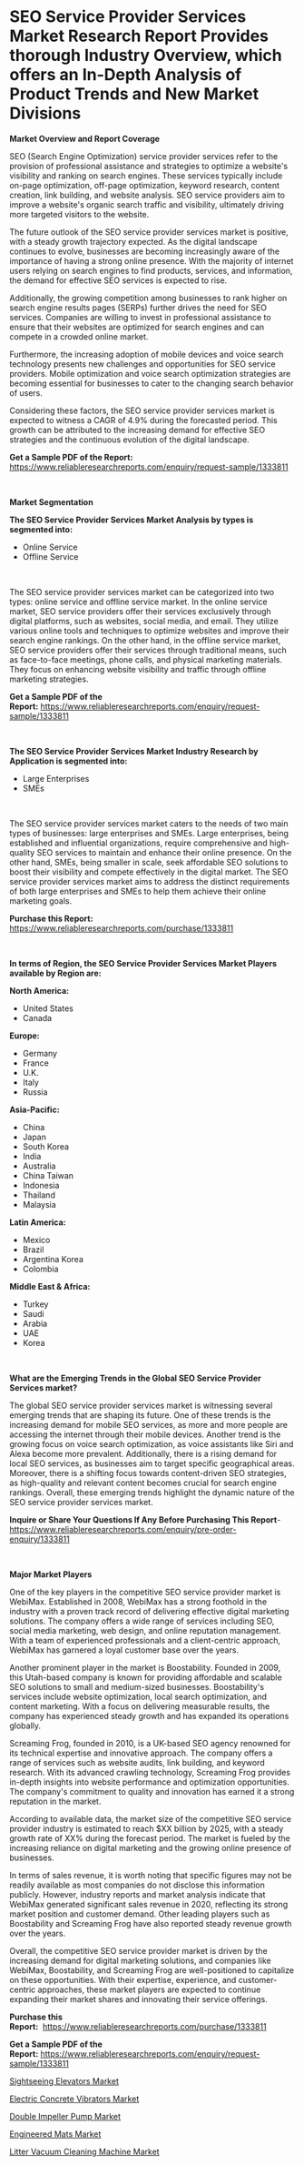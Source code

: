 <p><h1>SEO Service Provider Services Market Research Report Provides thorough Industry Overview, which offers an In-Depth Analysis of Product Trends and New Market Divisions</h1></p><p><strong>Market Overview and Report Coverage</strong></p>
<p><p>SEO (Search Engine Optimization) service provider services refer to the provision of professional assistance and strategies to optimize a website's visibility and ranking on search engines. These services typically include on-page optimization, off-page optimization, keyword research, content creation, link building, and website analysis. SEO service providers aim to improve a website's organic search traffic and visibility, ultimately driving more targeted visitors to the website.</p><p>The future outlook of the SEO service provider services market is positive, with a steady growth trajectory expected. As the digital landscape continues to evolve, businesses are becoming increasingly aware of the importance of having a strong online presence. With the majority of internet users relying on search engines to find products, services, and information, the demand for effective SEO services is expected to rise.</p><p>Additionally, the growing competition among businesses to rank higher on search engine results pages (SERPs) further drives the need for SEO services. Companies are willing to invest in professional assistance to ensure that their websites are optimized for search engines and can compete in a crowded online market.</p><p>Furthermore, the increasing adoption of mobile devices and voice search technology presents new challenges and opportunities for SEO service providers. Mobile optimization and voice search optimization strategies are becoming essential for businesses to cater to the changing search behavior of users.</p><p>Considering these factors, the SEO service provider services market is expected to witness a CAGR of 4.9% during the forecasted period. This growth can be attributed to the increasing demand for effective SEO strategies and the continuous evolution of the digital landscape.</p></p>
<p><strong>Get a Sample PDF of the Report:</strong> <a href="https://www.reliableresearchreports.com/enquiry/request-sample/1333811">https://www.reliableresearchreports.com/enquiry/request-sample/1333811</a></p>
<p>&nbsp;</p>
<p><strong>Market Segmentation</strong></p>
<p><strong>The SEO Service Provider Services Market Analysis by types is segmented into:</strong></p>
<p><ul><li>Online Service</li><li>Offline Service</li></ul></p>
<p>&nbsp;</p>
<p><p>The SEO service provider services market can be categorized into two types: online service and offline service market. In the online service market, SEO service providers offer their services exclusively through digital platforms, such as websites, social media, and email. They utilize various online tools and techniques to optimize websites and improve their search engine rankings. On the other hand, in the offline service market, SEO service providers offer their services through traditional means, such as face-to-face meetings, phone calls, and physical marketing materials. They focus on enhancing website visibility and traffic through offline marketing strategies.</p></p>
<p><strong>Get a Sample PDF of the Report:</strong>&nbsp;<a href="https://www.reliableresearchreports.com/enquiry/request-sample/1333811">https://www.reliableresearchreports.com/enquiry/request-sample/1333811</a></p>
<p>&nbsp;</p>
<p><strong>The SEO Service Provider Services Market Industry Research by Application is segmented into:</strong></p>
<p><ul><li>Large Enterprises</li><li>SMEs</li></ul></p>
<p>&nbsp;</p>
<p><p>The SEO service provider services market caters to the needs of two main types of businesses: large enterprises and SMEs. Large enterprises, being established and influential organizations, require comprehensive and high-quality SEO services to maintain and enhance their online presence. On the other hand, SMEs, being smaller in scale, seek affordable SEO solutions to boost their visibility and compete effectively in the digital market. The SEO service provider services market aims to address the distinct requirements of both large enterprises and SMEs to help them achieve their online marketing goals.</p></p>
<p><strong>Purchase this Report:</strong>&nbsp; <a href="https://www.reliableresearchreports.com/purchase/1333811">https://www.reliableresearchreports.com/purchase/1333811</a></p>
<p>&nbsp;</p>
<p><strong>In terms of Region, the SEO Service Provider Services Market Players available by Region are:</strong></p>
<p>
    <p> <strong> North America: </strong>
        <ul>
            <li>United States</li>
            <li>Canada</li>
        </ul>
        </p> 
    <p> <strong> Europe: </strong>
        <ul>
            <li>Germany</li>
            <li>France</li>
            <li>U.K.</li>
            <li>Italy</li>
            <li>Russia</li>
        </ul>
        </p> 
    <p> <strong> Asia-Pacific: </strong>
        <ul>
            <li>China</li>
            <li>Japan</li>
            <li>South Korea</li>
            <li>India</li>
            <li>Australia</li>
            <li>China Taiwan</li>
            <li>Indonesia</li>
            <li>Thailand</li>
            <li>Malaysia</li>
        </ul>
        </p> 
    <p> <strong> Latin America: </strong>
        <ul>
            <li>Mexico</li>
            <li>Brazil</li>
            <li>Argentina Korea</li>
            <li>Colombia</li>
        </ul>
        </p> 
    <p> <strong> Middle East & Africa: </strong>
        <ul>
            <li>Turkey</li>
            <li>Saudi</li>
            <li>Arabia</li>
            <li>UAE</li>
            <li>Korea</li>
        </ul>
    </p>
    </p>
<p>&nbsp;</p>
<p><strong>What are the Emerging Trends in the Global SEO Service Provider Services market?</strong></p>
<p><p>The global SEO service provider services market is witnessing several emerging trends that are shaping its future. One of these trends is the increasing demand for mobile SEO services, as more and more people are accessing the internet through their mobile devices. Another trend is the growing focus on voice search optimization, as voice assistants like Siri and Alexa become more prevalent. Additionally, there is a rising demand for local SEO services, as businesses aim to target specific geographical areas. Moreover, there is a shifting focus towards content-driven SEO strategies, as high-quality and relevant content becomes crucial for search engine rankings. Overall, these emerging trends highlight the dynamic nature of the SEO service provider services market.</p></p>
<p><strong>Inquire or Share Your Questions If Any Before Purchasing This Report</strong>- <a href="https://www.reliableresearchreports.com/enquiry/pre-order-enquiry/1333811">https://www.reliableresearchreports.com/enquiry/pre-order-enquiry/1333811</a></p>
<p>&nbsp;</p>
<p><strong>Major Market Players</strong></p>
<p><p>One of the key players in the competitive SEO service provider market is WebiMax. Established in 2008, WebiMax has a strong foothold in the industry with a proven track record of delivering effective digital marketing solutions. The company offers a wide range of services including SEO, social media marketing, web design, and online reputation management. With a team of experienced professionals and a client-centric approach, WebiMax has garnered a loyal customer base over the years.</p><p>Another prominent player in the market is Boostability. Founded in 2009, this Utah-based company is known for providing affordable and scalable SEO solutions to small and medium-sized businesses. Boostability's services include website optimization, local search optimization, and content marketing. With a focus on delivering measurable results, the company has experienced steady growth and has expanded its operations globally.</p><p>Screaming Frog, founded in 2010, is a UK-based SEO agency renowned for its technical expertise and innovative approach. The company offers a range of services such as website audits, link building, and keyword research. With its advanced crawling technology, Screaming Frog provides in-depth insights into website performance and optimization opportunities. The company's commitment to quality and innovation has earned it a strong reputation in the market.</p><p>According to available data, the market size of the competitive SEO service provider industry is estimated to reach $XX billion by 2025, with a steady growth rate of XX% during the forecast period. The market is fueled by the increasing reliance on digital marketing and the growing online presence of businesses.</p><p>In terms of sales revenue, it is worth noting that specific figures may not be readily available as most companies do not disclose this information publicly. However, industry reports and market analysis indicate that WebiMax generated significant sales revenue in 2020, reflecting its strong market position and customer demand. Other leading players such as Boostability and Screaming Frog have also reported steady revenue growth over the years.</p><p>Overall, the competitive SEO service provider market is driven by the increasing demand for digital marketing solutions, and companies like WebiMax, Boostability, and Screaming Frog are well-positioned to capitalize on these opportunities. With their expertise, experience, and customer-centric approaches, these market players are expected to continue expanding their market shares and innovating their service offerings.</p></p>
<p><strong>Purchase this Report:</strong>&nbsp;&nbsp;<a href="https://www.reliableresearchreports.com/purchase/1333811">https://www.reliableresearchreports.com/purchase/1333811</a></p>
<p></p>
<p><strong>Get a Sample PDF of the Report:</strong>&nbsp;<a href="https://www.reliableresearchreports.com/enquiry/request-sample/1333811">https://www.reliableresearchreports.com/enquiry/request-sample/1333811</a></p>
<p><p><a href="https://www.linkedin.com/pulse/sightseeing-elevators-market-share-amp-new-trends-analysis-report-lbvmf/">Sightseeing Elevators Market</a></p><p><a href="https://www.linkedin.com/pulse/decoding-electric-concrete-vibrators-market-deep-dive-latest-xixqf/">Electric Concrete Vibrators Market</a></p><p><a href="https://medium.com/@aliwilldvm/double-impeller-pump-market-size-growth-forecast-2023-2030-be5721941278">Double Impeller Pump Market</a></p><p><a href="https://github.com/gdfhhhj/Market-Research-Report-List-1/blob/main/engineered-mats-market.md">Engineered Mats Market</a></p><p><a href="https://github.com/gulaimolin/Market-Research-Report-List-1/blob/main/litter-vacuum-cleaning-machine-market.md">Litter Vacuum Cleaning Machine Market</a></p></p>